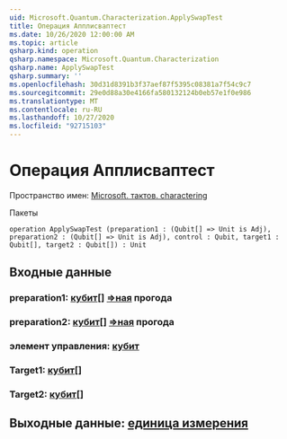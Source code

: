 ```yaml
---
uid: Microsoft.Quantum.Characterization.ApplySwapTest
title: Операция Апплисваптест
ms.date: 10/26/2020 12:00:00 AM
ms.topic: article
qsharp.kind: operation
qsharp.namespace: Microsoft.Quantum.Characterization
qsharp.name: ApplySwapTest
qsharp.summary: ''
ms.openlocfilehash: 30d31d8391b3f37aef87f5395c08381a7f54c9c7
ms.sourcegitcommit: 29e0d88a30e4166fa580132124b0eb57e1f0e986
ms.translationtype: MT
ms.contentlocale: ru-RU
ms.lasthandoff: 10/27/2020
ms.locfileid: "92715103"
---
```

# <a name="applyswaptest-operation"></a>Операция Апплисваптест

Пространство имен: [Microsoft. тактов. charactering](xref:Microsoft.Quantum.Characterization)

Пакеты [](https://nuget.org/packages/)




```qsharp
operation ApplySwapTest (preparation1 : (Qubit[] => Unit is Adj), preparation2 : (Qubit[] => Unit is Adj), control : Qubit, target1 : Qubit[], target2 : Qubit[]) : Unit
```


## <a name="input"></a>Входные данные

### <a name="preparation1--qubit--unit-adj"></a>preparation1: [кубит](xref:microsoft.quantum.lang-ref.qubit)[] [=>ная](xref:microsoft.quantum.lang-ref.unit) прогода




### <a name="preparation2--qubit--unit-adj"></a>preparation2: [кубит](xref:microsoft.quantum.lang-ref.qubit)[] [=>ная](xref:microsoft.quantum.lang-ref.unit) прогода




### <a name="control--qubit"></a>элемент управления: [кубит](xref:microsoft.quantum.lang-ref.qubit)




### <a name="target1--qubit"></a>Target1: [кубит](xref:microsoft.quantum.lang-ref.qubit)[]




### <a name="target2--qubit"></a>Target2: [кубит](xref:microsoft.quantum.lang-ref.qubit)[]





## <a name="output--unit"></a>Выходные данные: [единица измерения](xref:microsoft.quantum.lang-ref.unit)

